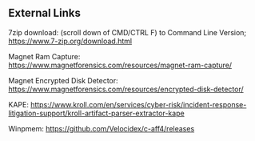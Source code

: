 ## External Links

7zip download: (scroll down of CMD/CTRL F) to Command Line Version; https://www.7-zip.org/download.html 

Magnet Ram Capture: https://www.magnetforensics.com/resources/magnet-ram-capture/

Magnet Encrypted Disk Detector: https://www.magnetforensics.com/resources/encrypted-disk-detector/

KAPE: https://www.kroll.com/en/services/cyber-risk/incident-response-litigation-support/kroll-artifact-parser-extractor-kape

Winpmem: https://github.com/Velocidex/c-aff4/releases
